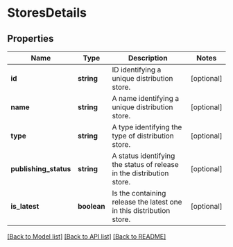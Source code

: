 # StoresDetails

## Properties
Name | Type | Description | Notes
------------ | ------------- | ------------- | -------------
**id** | **string** | ID identifying a unique distribution store. | [optional] 
**name** | **string** | A name identifying a unique distribution store. | [optional] 
**type** | **string** | A type identifying the type of distribution store. | [optional] 
**publishing_status** | **string** | A status identifying the status of release in the distribution store. | [optional] 
**is_latest** | **boolean** | Is the containing release the latest one in this distribution store. | [optional] 

[[Back to Model list]](../README.md#documentation-for-models) [[Back to API list]](../README.md#documentation-for-api-endpoints) [[Back to README]](../README.md)

